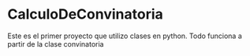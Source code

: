 # CalculoDeConvinatoria
Este es el primer proyecto que utilizo clases en python. Todo funciona a partir de la clase convinatoria
